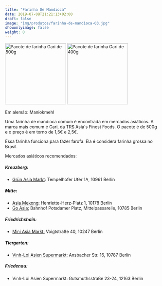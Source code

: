 ```yaml
---
title: "Farinha De Mandioca"
date: 2019-07-08T21:21:13+02:00
draft: false
image: "img/produtos/farinha-de-mandioca-03.jpg"
showonlyimage: false
weight: 0
---
```


<!--more--><img src="../../img/produtos/farinha-de-mandioca-01.png" alt="Pacote de farinha Gari de 500g" width="200"/>
<img src="../../img/produtos/farinha-de-mandioca-02.png" alt="Pacote de farinha Gari de 400g" width="200"/>

Em alemão: Maniokmehl

Uma farinha de mandioca comum é encontrada em mercados asiáticos. A marca mais comum é Gari, da TRS Asia's Finest Foods. 
O pacote é de 500g e o preço é em torno de 1,5€ e 2,5€.

Essa farinha funciona para fazer farofa. Ela é considera farinha grossa no Brasil.

Mercados asiáticos recomendados:

##### Kreuzberg:

- [Grün Asia Markt](https://goo.gl/maps/eu7YuieSdGvBrWZc6): Tempelhofer Ufer 1A, 10961 Berlin

##### Mitte: 

- [Asia Mekong:](https://goo.gl/maps/PMMSecDpdxCYrZp56) Henriette-Herz-Platz 1, 10178 Berlin
- [Go Asia:](https://goo.gl/maps/BxYDLTpgos5Po53k6) Bahnhof Potsdamer Platz, Mittelpassarelle, 10785 Berlin

##### Friedrichshain:

 - [Mini Asia Markt:](https://goo.gl/maps/SDd9P4YyQ8xX4A5PA) Voigtstraße 40, 10247 Berlin

##### Tiergarten: 

- [Vinh-Loi Asien Supermarkt:](https://goo.gl/maps/ujduqUgh3tLfNDpUA) Ansbacher Str. 16, 10787 Berlin 

##### Friedenau: 

- Vinh-Loi Asien Supermarkt: Gutsmuthsstraße 23-24, 12163 Berlin
